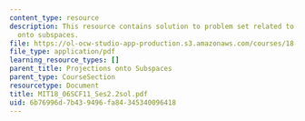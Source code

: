 ```yaml
---
content_type: resource
description: This resource contains solution to problem set related to projections
  onto subspaces.
file: https://ol-ocw-studio-app-production.s3.amazonaws.com/courses/18-06sc-linear-algebra-fall-2011/6b76996d7b439496fa84345340096418_MIT18_06SCF11_Ses2.2sol.pdf
file_type: application/pdf
learning_resource_types: []
parent_title: Projections onto Subspaces
parent_type: CourseSection
resourcetype: Document
title: MIT18_06SCF11_Ses2.2sol.pdf
uid: 6b76996d-7b43-9496-fa84-345340096418
---
```


